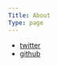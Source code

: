 ```yaml
---
Title: About
Type: page
---
```


* [twitter](http://twitter.com/mtsd)
* [github](http://github.com/matsuda)
